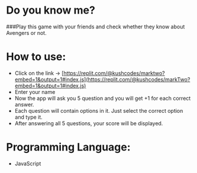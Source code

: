 # Do you know me?
###Play this game with your friends and check whether they know about Avengers or not.
<br/>

# How to use:
- Click on the link → [https://replit.com/@kushcodes/marktwo?embed=1&output=1#index.js](https://replit.com/@kushcodes/markTwo?embed=1&output=1#index.js)
- Enter your name
- Now the app will ask you 5 question and you will get +1 for each correct answer.
- Each question will contain options in it. Just select the correct option and type it.
- After answering all 5 questions, your score will be displayed.

# Programming Language:
- JavaScript

